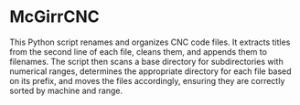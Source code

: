 # McGirrCNC
This Python script renames and organizes CNC code files. It extracts titles from the second line of each file, cleans them, and appends them to filenames. The script then scans a base directory for subdirectories with numerical ranges, determines the appropriate directory for each file based on its prefix, and moves the files accordingly, ensuring they are correctly sorted by machine and range.
